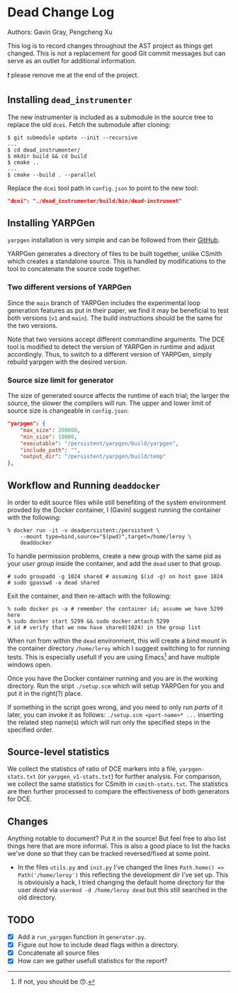 # Dead Change Log

Authors: Gavin Gray, Pengcheng Xu

This log is to record changes throughout the AST project as things get changed. This is not a replacement for good Git commit messages but can serve as an outlet for additional information.

:exclamation: please remove me at the end of the project.

## Installing `dead_instrumenter`

The new instrumenter is included as a submodule in the source tree to replace the old `dcei`.  Fetch the submodule after cloning:

```console
$ git submodule update --init --recursive
...
$ cd dead_instrumenter/
$ mkdir build && cd build
$ cmake ..
...
$ cmake --build . --parallel
```

Replace the `dcei` tool path in `config.json` to point to the new tool:

```json
"dcei": "./dead_instrumenter/build/bin/dead-instrument"
```

## Installing YARPGen

`yarpgen` installation is very simple and can be followed from their [GitHub](https://github.com/intel/yarpgen).

YARPGen generates a directory of files to be built together, unlike CSmith which creates a standalone source.  This is handled by modifications to the tool to concatenate the source code together.

### Two different versions of YARPGen

Since the `main` branch of YARPGen includes the experimental loop generation features as put in their paper, we find it may be beneficial to test both versions (`v1` and `main`).  The build instructions should be the same for the two versions.

Note that two versions accept different commandline arguments.  The DCE tool is modified to detect the version of YARPGen in runtime and adjust accordingly.  Thus, to switch to a different version of YARPGen, simply rebuild yarpgen with the desired version.

### Source size limit for generator

The size of generated source affects the runtime of each trial; the larger the source, the slower the compilers will run.  The upper and lower limit of source size is changeable in `config.json`:

```json
"yarpgen": {
    "max_size": 200000,
    "min_size": 10000,
    "executable": "/persistent/yarpgen/build/yarpgen",
    "include_path": "",
    "output_dir": "/persistent/yarpgen/build/temp"
},
```

## Workflow and Running `deaddocker`

In order to edit source files while still benefiting of the system environment provded by the Docker container, I (Gavin) suggest running the container with the following:

```console
% docker run -it -v deadpersistent:/persistent \
    --mount type=bind,source="$(pwd)",target=/home/leroy \
    deaddocker
```

To handle permission problems, create a new group with the same pid as your _user group_ inside the container, and add the `dead` user to that group.

```console
# sudo groupadd -g 1024 shared # assuming $(id -g) on host gave 1024
# sudo gpasswd -a dead shared
```

Exit the container, and then re-attach with the following:

```console
% sudo docker ps -a # remember the container id; assume we have 5299 here
% sudo docker start 5299 && sudo docker attach 5299
# id # verify that we now have shared(1024) in the group list
```

When run from within the `dead` environment, this will create a bind mount in the container directory `/home/leroy` which I suggest switching to for running tests. This is especially usefull if you are using Emacs[^1] and have multiple windows open.

Once you have the Docker container running and you are in the working directory. Run the sript `./setup.scm` which will setup YARPGen for you and put it in the right(?) place.

If something in the script goes wrong, and you need to only run *parts* of it later, you can invoke it as follows: `./setup.scm <part-name>* ...` inserting the related step name(s) which will run only the specified steps in the specified order.

## Source-level statistics

We collect the statistics of ratio of DCE markers into a file, `yarpgen-stats.txt` (or `yarpgen_v1-stats.txt`) for further analysis.  For comparison, we collect the same statistics for CSmith in `csmith-stats.txt`.  The statistics are then further processed to compare the effectiveness of both generators for DCE.

## Changes

Anything notable to document? Put it in the source! But feel free to also list things here that
are more informal. This is also a good place to list the hacks we've done so that they can be tracked reversed/fixed at some point.

- In the files `utils.py` and `init.py` I've changed the lines `Path.home() => Path('/home/leroy')` this reflecting the development dir I've set up. This is obviouisly a hack, I tried changing the default home directory for the user *dead* via `usermod -d /home/leroy dead` but this still searched in the old directory.

## TODO

- [x] Add a `run_yarpgen` function in `generator.py`.
- [x] Figure out how to include dead flags within a directory.
- [x] Concatenate all source files
- [x] How can we gather usefull statistics for the report?

[^1]: If not, you should be :kissing_smiling_eyes:.
